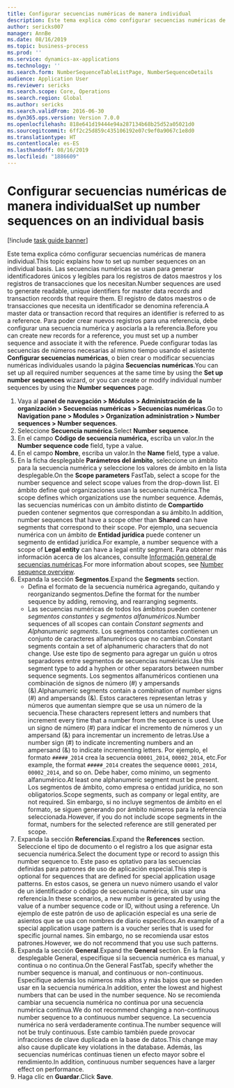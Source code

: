 ```yaml
---
title: Configurar secuencias numéricas de manera individual
description: Este tema explica cómo configurar secuencias numéricas de manera individual.
author: sericks007
manager: AnnBe
ms.date: 08/16/2019
ms.topic: business-process
ms.prod: ''
ms.service: dynamics-ax-applications
ms.technology: ''
ms.search.form: NumberSequenceTableListPage, NumberSequenceDetails
audience: Application User
ms.reviewer: sericks
ms.search.scope: Core, Operations
ms.search.region: Global
ms.author: sericks
ms.search.validFrom: 2016-06-30
ms.dyn365.ops.version: Version 7.0.0
ms.openlocfilehash: 818e641d19444e94a287134b68b25d52a05021d0
ms.sourcegitcommit: 6ff2c25d859c435106192e07c9ef0a9067c1e8d0
ms.translationtype: HT
ms.contentlocale: es-ES
ms.lasthandoff: 08/16/2019
ms.locfileid: "1886609"
---
```

# <a name="set-up-number-sequences-on-an-individual-basis"></a><span data-ttu-id="a4cdb-103">Configurar secuencias numéricas de manera individual</span><span class="sxs-lookup"><span data-stu-id="a4cdb-103">Set up number sequences on an individual basis</span></span>

[!include [task guide banner](../../includes/task-guide-banner.md)]

<span data-ttu-id="a4cdb-104">Este tema explica cómo configurar secuencias numéricas de manera individual.</span><span class="sxs-lookup"><span data-stu-id="a4cdb-104">This topic explains how to set up number sequences on an individual basis.</span></span> <span data-ttu-id="a4cdb-105">Las secuencias numéricas se usan para generar identificadores únicos y legibles para los registros de datos maestros y los registros de transacciones que los necesitan.</span><span class="sxs-lookup"><span data-stu-id="a4cdb-105">Number sequences are used to generate readable, unique identifiers for master data records and transaction records that require them.</span></span> <span data-ttu-id="a4cdb-106">El registro de datos maestros o de transacciones que necesita un identificador se denomina referencia.</span><span class="sxs-lookup"><span data-stu-id="a4cdb-106">A master data or transaction record that requires an identifier is referred to as a reference.</span></span> <span data-ttu-id="a4cdb-107">Para poder crear nuevos registros para una referencia, debe configurar una secuencia numérica y asociarla a la referencia.</span><span class="sxs-lookup"><span data-stu-id="a4cdb-107">Before you can create new records for a reference, you must set up a number sequence and associate it with the reference.</span></span> <span data-ttu-id="a4cdb-108">Puede configurar todas las secuencias de números necesarias al mismo tiempo usando el asistente **Configurar secuencias numéricas**, o bien crear o modificar secuencias numéricas individuales usando la página **Secuencias numéricas**.</span><span class="sxs-lookup"><span data-stu-id="a4cdb-108">You can set up all required number sequences at the same time by using the **Set up number sequences** wizard, or you can create or modify individual number sequences by using the **Number sequences** page.</span></span>

1. <span data-ttu-id="a4cdb-109">Vaya al **panel de navegación > Módulos > Administración de la organización > Secuencias numéricas > Secuencias numéricas**.</span><span class="sxs-lookup"><span data-stu-id="a4cdb-109">Go to **Navigation pane > Modules > Organization administration > Number sequences > Number sequences**.</span></span>
2. <span data-ttu-id="a4cdb-110">Seleccione **Secuencia numérica**.</span><span class="sxs-lookup"><span data-stu-id="a4cdb-110">Select **Number sequence**.</span></span>
3. <span data-ttu-id="a4cdb-111">En el campo **Código de secuencia numérica,** escriba un valor.</span><span class="sxs-lookup"><span data-stu-id="a4cdb-111">In the **Number sequence code** field, type a value.</span></span>
4. <span data-ttu-id="a4cdb-112">En el campo **Nombre**, escriba un valor.</span><span class="sxs-lookup"><span data-stu-id="a4cdb-112">In the **Name** field, type a value.</span></span>
5. <span data-ttu-id="a4cdb-113">En la ficha desplegable **Parámetros del ámbito**, seleccione un ámbito para la secuencia numérica y seleccione los valores de ámbito en la lista desplegable.</span><span class="sxs-lookup"><span data-stu-id="a4cdb-113">On the **Scope parameters** FastTab, select a scope for the number sequence and select scope values from the drop-down list.</span></span> <span data-ttu-id="a4cdb-114">El ámbito define qué organizaciones usan la secuencia numérica.</span><span class="sxs-lookup"><span data-stu-id="a4cdb-114">The scope defines which organizations use the number sequence.</span></span> <span data-ttu-id="a4cdb-115">Además, las secuencias numéricas con un ámbito distinto de **Compartido** pueden contener segmentos que correspondan a su ámbito.</span><span class="sxs-lookup"><span data-stu-id="a4cdb-115">In addition, number sequences that have a scope other than **Shared** can have segments that correspond to their scope.</span></span> <span data-ttu-id="a4cdb-116">Por ejemplo, una secuencia numérica con un ámbito de **Entidad jurídica** puede contener un segmento de entidad jurídica.</span><span class="sxs-lookup"><span data-stu-id="a4cdb-116">For example, a number sequence with a scope of **Legal entity** can have a legal entity segment.</span></span> <span data-ttu-id="a4cdb-117">Para obtener más información acerca de los alcances, consulte [Información general de secuencias numéricas](https://docs.microsoft.com/dynamics365/unified-operations/fin-and-ops/organization-administration/number-sequence-overview).</span><span class="sxs-lookup"><span data-stu-id="a4cdb-117">For more information about scopes, see [Number sequence overview](https://docs.microsoft.com/dynamics365/unified-operations/fin-and-ops/organization-administration/number-sequence-overview).</span></span> 
6. <span data-ttu-id="a4cdb-118">Expanda la sección **Segmentos**.</span><span class="sxs-lookup"><span data-stu-id="a4cdb-118">Expand the **Segments** section.</span></span>
    - <span data-ttu-id="a4cdb-119">Defina el formato de la secuencia numérica agregando, quitando y reorganizando segmentos.</span><span class="sxs-lookup"><span data-stu-id="a4cdb-119">Define the format for the number sequence by adding, removing, and rearranging segments.</span></span>  
    - <span data-ttu-id="a4cdb-120">Las secuencias numéricas de todos los ámbitos pueden contener *segmentos constantes* y *segmentos alfanuméricos*.</span><span class="sxs-lookup"><span data-stu-id="a4cdb-120">Number sequences of all scopes can contain *Constant segments* and *Alphanumeric segments*.</span></span> <span data-ttu-id="a4cdb-121">Los segmentos constantes contienen un conjunto de caracteres alfanuméricos que no cambian.</span><span class="sxs-lookup"><span data-stu-id="a4cdb-121">Constant segments contain a set of alphanumeric characters that do not change.</span></span> <span data-ttu-id="a4cdb-122">Use este tipo de segmento para agregar un guión u otros separadores entre segmentos de secuencias numéricas.</span><span class="sxs-lookup"><span data-stu-id="a4cdb-122">Use this segment type to add a hyphen or other separators between number sequence segments.</span></span> <span data-ttu-id="a4cdb-123">Los segmentos alfanuméricos contienen una combinación de signos de número (#) y ampersands (&).</span><span class="sxs-lookup"><span data-stu-id="a4cdb-123">Alphanumeric segments contain a combination of number signs (#) and ampersands (&).</span></span> <span data-ttu-id="a4cdb-124">Estos caracteres representan letras y números que aumentan siempre que se usa un número de la secuencia.</span><span class="sxs-lookup"><span data-stu-id="a4cdb-124">These characters represent letters and numbers that increment every time that a number from the sequence is used.</span></span> <span data-ttu-id="a4cdb-125">Use un signo de número (#) para indicar el incremento de números y un ampersand (&) para incrementar un incremento de letras.</span><span class="sxs-lookup"><span data-stu-id="a4cdb-125">Use a number sign (#) to indicate incrementing numbers and an ampersand (&) to indicate incrementing letters.</span></span> <span data-ttu-id="a4cdb-126">Por ejemplo, el formato `#####_2014` crea la secuencia `00001_2014`, `00002_2014`, etc.</span><span class="sxs-lookup"><span data-stu-id="a4cdb-126">For example, the format `#####_2014` creates the sequence `00001_2014`, `00002_2014`, and so on.</span></span> <span data-ttu-id="a4cdb-127">Debe haber, como mínimo, un segmento alfanumérico.</span><span class="sxs-lookup"><span data-stu-id="a4cdb-127">At least one alphanumeric segment must be present.</span></span> <span data-ttu-id="a4cdb-128">Los segmentos de ámbito, como empresa o entidad jurídica, no son obligatorios.</span><span class="sxs-lookup"><span data-stu-id="a4cdb-128">Scope segments, such as company or legal entity, are not required.</span></span> <span data-ttu-id="a4cdb-129">Sin embargo, si no incluye segmentos de ámbito en el formato, se siguen generando por ámbito números para la referencia seleccionada.</span><span class="sxs-lookup"><span data-stu-id="a4cdb-129">However, if you do not include scope segments in the format, numbers for the selected reference are still generated per scope.</span></span>  
7. <span data-ttu-id="a4cdb-130">Expanda la sección **Referencias**.</span><span class="sxs-lookup"><span data-stu-id="a4cdb-130">Expand the **References** section.</span></span> <span data-ttu-id="a4cdb-131">Seleccione el tipo de documento o el registro a los que asignar esta secuencia numérica.</span><span class="sxs-lookup"><span data-stu-id="a4cdb-131">Select the document type or record to assign this number sequence to.</span></span> <span data-ttu-id="a4cdb-132">Este paso es optativo para las secuencias definidas para patrones de uso de aplicación especial.</span><span class="sxs-lookup"><span data-stu-id="a4cdb-132">This step is optional for sequences that are defined for special application usage patterns.</span></span> <span data-ttu-id="a4cdb-133">En estos casos, se genera un nuevo número usando el valor de un identificador o código de secuencia numérica, sin usar una referencia.</span><span class="sxs-lookup"><span data-stu-id="a4cdb-133">In these scenarios, a new number is generated by using the value of a number sequence code or ID, without using a reference.</span></span> <span data-ttu-id="a4cdb-134">Un ejemplo de este patrón de uso de aplicación especial es una serie de asientos que se usa con nombres de diario específicos.</span><span class="sxs-lookup"><span data-stu-id="a4cdb-134">An example of a special application usage pattern is a voucher series that is used for specific journal names.</span></span> <span data-ttu-id="a4cdb-135">Sin embargo, no se recomienda usar estos patrones.</span><span class="sxs-lookup"><span data-stu-id="a4cdb-135">However, we do not recommend that you use such patterns.</span></span>  
8. <span data-ttu-id="a4cdb-136">Expanda la sección **General**.</span><span class="sxs-lookup"><span data-stu-id="a4cdb-136">Expand the **General** section.</span></span> <span data-ttu-id="a4cdb-137">En la ficha desplegable General, especifique si la secuencia numérica es manual, y continua o no continua.</span><span class="sxs-lookup"><span data-stu-id="a4cdb-137">On the General FastTab, specify whether the number sequence is manual, and continuous or non-continuous.</span></span> <span data-ttu-id="a4cdb-138">Especifique además los números más altos y más bajos que se pueden usar en la secuencia numérica.</span><span class="sxs-lookup"><span data-stu-id="a4cdb-138">In addition, enter the lowest and highest numbers that can be used in the number sequence.</span></span> <span data-ttu-id="a4cdb-139">No se recomienda cambiar una secuencia numérica no continua por una secuencia numérica continua.</span><span class="sxs-lookup"><span data-stu-id="a4cdb-139">We do not recommend changing a non-continuous number sequence to a continuous number sequence.</span></span> <span data-ttu-id="a4cdb-140">La secuencia numérica no será verdaderamente continua.</span><span class="sxs-lookup"><span data-stu-id="a4cdb-140">The number sequence will not be truly continuous.</span></span> <span data-ttu-id="a4cdb-141">Este cambio también puede provocar infracciones de clave duplicada en la base de datos.</span><span class="sxs-lookup"><span data-stu-id="a4cdb-141">This change may also cause duplicate key violations in the database.</span></span> <span data-ttu-id="a4cdb-142">Además, las secuencias numéricas continuas tienen un efecto mayor sobre el rendimiento.</span><span class="sxs-lookup"><span data-stu-id="a4cdb-142">In addition, continuous number sequences have a larger effect on performance.</span></span>   
9. <span data-ttu-id="a4cdb-143">Haga clic en **Guardar**.</span><span class="sxs-lookup"><span data-stu-id="a4cdb-143">Click **Save**.</span></span>

